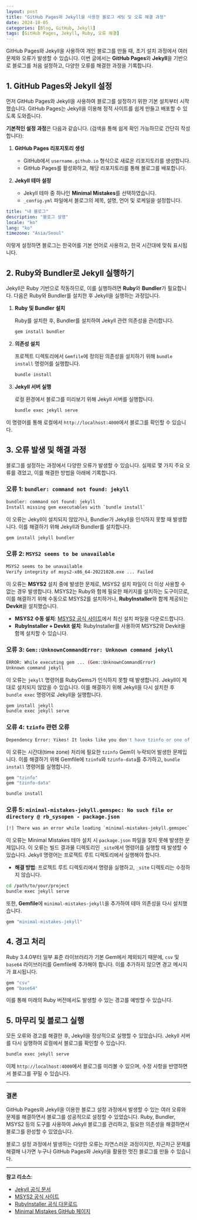 ```yaml
---
layout: post
title: "GitHub Pages와 Jekyll을 사용한 블로그 세팅 및 오류 해결 과정"
date: 2024-10-05
categories: [Blog, GitHub, Jekyll]
tags: [GitHub Pages, Jekyll, Ruby, 오류 해결]
---
```


GitHub Pages와 Jekyll을 사용하여 개인 블로그를 만들 때, 초기 설치 과정에서 여러 문제와 오류가 발생할 수 있습니다. 이번 글에서는 **GitHub Pages**와 **Jekyll**을 기반으로 블로그를 처음 설정하고, 다양한 오류를 해결한 과정을 기록합니다.

## 1. GitHub Pages와 Jekyll 설정

먼저 GitHub Pages와 Jekyll을 사용하여 블로그를 설정하기 위한 기본 설치부터 시작했습니다. GitHub Pages는 Jekyll을 이용해 정적 사이트를 쉽게 만들고 배포할 수 있도록 도와줍니다.

**기본적인 설정 과정**은 다음과 같습니다. (검색을 통해 쉽게 확인 가능하므로 간단히 작성합니다):

1. **GitHub Pages 리포지토리 생성**
   - GitHub에서 `username.github.io` 형식으로 새로운 리포지토리를 생성합니다.
   - GitHub Pages를 활성화하고, 해당 리포지토리를 통해 블로그를 배포합니다.

2. **Jekyll 테마 설정**
   - Jekyll 테마 중 하나인 **Minimal Mistakes**를 선택하였습니다.
   - `_config.yml` 파일에서 블로그의 제목, 설명, 언어 및 로케일을 설정합니다.

```yaml
title: "내 블로그"
description: "블로그 설명"
locale: "ko"
lang: "ko"
timezone: "Asia/Seoul"
```

이렇게 설정하면 블로그는 한국어를 기본 언어로 사용하고, 한국 시간대에 맞춰 표시됩니다.

## 2. Ruby와 Bundler로 Jekyll 실행하기

Jekyll은 Ruby 기반으로 작동하므로, 이를 실행하려면 **Ruby**와 **Bundler**가 필요합니다. 다음은 Ruby와 Bundler를 설치한 후 Jekyll을 실행하는 과정입니다.

1. **Ruby 및 Bundler 설치**

   Ruby를 설치한 후, Bundler를 설치하여 Jekyll 관련 의존성을 관리합니다.

   ```bash
   gem install bundler
   ```

2. **의존성 설치**

   프로젝트 디렉토리에서 `Gemfile`에 정의된 의존성을 설치하기 위해 `bundle install` 명령어를 실행합니다.

   ```bash
   bundle install
   ```

3. **Jekyll 서버 실행**

   로컬 환경에서 블로그를 미리보기 위해 Jekyll 서버를 실행합니다.

   ```bash
   bundle exec jekyll serve
   ```

이 명령어를 통해 로컬에서 `http://localhost:4000`에서 블로그를 확인할 수 있습니다.

## 3. 오류 발생 및 해결 과정

블로그를 설정하는 과정에서 다양한 오류가 발생할 수 있습니다. 실제로 몇 가지 주요 오류를 겪었고, 이를 해결한 방법을 아래에 기록합니다.

### 오류 1: `bundler: command not found: jekyll`

```bash
bundler: command not found: jekyll
Install missing gem executables with `bundle install`
```

이 오류는 Jekyll이 설치되지 않았거나, Bundler가 Jekyll을 인식하지 못할 때 발생합니다. 이를 해결하기 위해 Jekyll과 Bundler를 설치합니다.

```bash
gem install jekyll bundler
```

### 오류 2: `MSYS2 seems to be unavailable`

```bash
MSYS2 seems to be unavailable
Verify integrity of msys2-x86_64-20221028.exe ... Failed
```

이 오류는 **MSYS2** 설치 중에 발생한 문제로, MSYS2 설치 파일이 더 이상 사용할 수 없는 경우 발생합니다. MSYS2는 Ruby와 함께 필요한 패키지를 설치하는 도구이므로, 이를 해결하기 위해 수동으로 MSYS2를 설치하거나, **RubyInstaller**와 함께 제공되는 **Devkit**을 설치했습니다.

- **MSYS2 수동 설치**: [MSYS2 공식 사이트](https://www.msys2.org/)에서 최신 설치 파일을 다운로드합니다.
- **RubyInstaller + Devkit 설치**: RubyInstaller를 사용하여 MSYS2와 Devkit을 함께 설치할 수 있습니다.

### 오류 3: `Gem::UnknownCommandError: Unknown command jekyll`

```bash
ERROR: While executing gem ... (Gem::UnknownCommandError)
Unknown command jekyll
```

이 오류는 `jekyll` 명령어를 RubyGems가 인식하지 못할 때 발생합니다. Jekyll이 제대로 설치되지 않았을 수 있습니다. 이를 해결하기 위해 Jekyll을 다시 설치한 후 `bundle exec` 명령어로 Jekyll을 실행합니다.

```bash
gem install jekyll
bundle exec jekyll serve
```

### 오류 4: `tzinfo` 관련 오류

```bash
Dependency Error: Yikes! It looks like you don't have tzinfo or one of its dependencies installed.
```

이 오류는 시간대(time zone) 처리에 필요한 `tzinfo` Gem이 누락되어 발생한 문제입니다. 이를 해결하기 위해 Gemfile에 `tzinfo`와 `tzinfo-data`를 추가하고, `bundle install` 명령어를 실행합니다.

```ruby
gem "tzinfo"
gem "tzinfo-data"
```

```bash
bundle install
```

### 오류 5: `minimal-mistakes-jekyll.gemspec: No such file or directory @ rb_sysopen - package.json`

```bash
[!] There was an error while loading `minimal-mistakes-jekyll.gemspec`: No such file or directory @ rb_sysopen - package.json
```

이 오류는 Minimal Mistakes 테마 설치 시 `package.json` 파일을 찾지 못해 발생한 문제입니다. 이 오류는 빌드 결과물 디렉토리인 `_site`에서 명령어를 실행할 때 발생할 수 있습니다. Jekyll 명령어는 프로젝트 루트 디렉토리에서 실행해야 합니다.

- **해결 방법**: 프로젝트 루트 디렉토리에서 명령을 실행하고, `_site` 디렉토리는 수정하지 않습니다.

```bash
cd /path/to/your/project
bundle exec jekyll serve
```

또한, **Gemfile**에 `minimal-mistakes-jekyll`을 추가하여 테마 의존성을 다시 설치했습니다.

```ruby
gem "minimal-mistakes-jekyll"
```

## 4. 경고 처리

Ruby 3.4.0부터 일부 표준 라이브러리가 기본 Gem에서 제외되기 때문에, `csv` 및 `base64` 라이브러리를 Gemfile에 추가해야 합니다. 이를 추가하지 않으면 경고 메시지가 표시됩니다.

```ruby
gem "csv"
gem "base64"
```

이를 통해 미래의 Ruby 버전에서도 발생할 수 있는 경고를 예방할 수 있습니다.

## 5. 마무리 및 블로그 실행

모든 오류와 경고를 해결한 후, Jekyll을 정상적으로 실행할 수 있었습니다. Jekyll 서버를 다시 실행하여 로컬에서 블로그를 확인할 수 있습니다.

```bash
bundle exec jekyll serve
```

이제 `http://localhost:4000`에서 블로그를 미리볼 수 있으며, 수정 사항을 반영하면서 블로그를 꾸밀 수 있습니다.

---

### 결론

GitHub Pages와 Jekyll을 이용한 블로그 설정 과정에서 발생할 수 있는 여러 오류와 문제를 해결하면서 블로그를 성공적으로 설정할 수 있었습니다. Ruby, Bundler, MSYS2 등의 도구를 사용하여 Jekyll 블로그를 관리하고, 필요한 의존성을 해결하면서 블로그를 완성할 수 있었습니다.

블로그 설정 과정에서 발생하는 다양한 오류는 자연스러운 과정이지만, 차근차근 문제를 해결해 나가면 누구나 GitHub Pages와 Jekyll을 활용한 멋진 블로그를 만들 수 있습니다.

---

**참고 리소스**:
- [Jekyll 공식 문서](https://jekyllrb.com/)
- [MSYS2 공식 사이트](https://www.msys2.org/)
- [RubyInstaller 공식 다운로드](https://rubyinstaller.org/downloads/)
- [Minimal Mistakes GitHub 페이지](https://github.com/mmistakes/minimal-mistakes)
